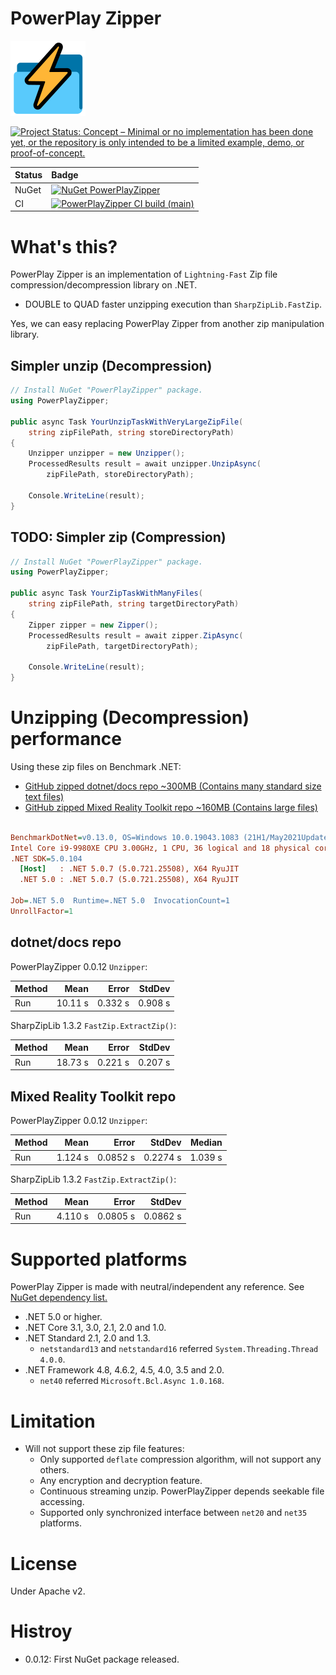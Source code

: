 # PowerPlay Zipper

![PowerPlay Zipper](Images/PowerPlayZipper.120.png)

[![Project Status: Concept – Minimal or no implementation has been done yet, or the repository is only intended to be a limited example, demo, or proof-of-concept.](https://www.repostatus.org/badges/latest/concept.svg)](https://www.repostatus.org/#concept)

|Status|Badge|
|:---|:---|
|NuGet|[![NuGet PowerPlayZipper](https://img.shields.io/nuget/v/PowerPlayZipper.svg?style=flat)](https://www.nuget.org/packages/PowerPlayZipper)|
|CI|[![PowerPlayZipper CI build (main)](https://github.com/kekyo/PowerPlayZipper/workflows/.NET/badge.svg?branch=main)](https://github.com/kekyo/PowerPlayZipper/actions)|

# What's this?

PowerPlay Zipper is an implementation of `Lightning-Fast` Zip file compression/decompression library on .NET.

* DOUBLE to QUAD faster unzipping execution than `SharpZipLib.FastZip`.

Yes, we can easy replacing PowerPlay Zipper from another zip manipulation library.

## Simpler unzip (Decompression)

```csharp
// Install NuGet "PowerPlayZipper" package.
using PowerPlayZipper;

public async Task YourUnzipTaskWithVeryLargeZipFile(
    string zipFilePath, string storeDirectoryPath)
{
    Unzipper unzipper = new Unzipper();
    ProcessedResults result = await unzipper.UnzipAsync(
        zipFilePath, storeDirectoryPath);

    Console.WriteLine(result);
}
```

## TODO: Simpler zip (Compression)

```csharp
// Install NuGet "PowerPlayZipper" package.
using PowerPlayZipper;

public async Task YourZipTaskWithManyFiles(
    string zipFilePath, string targetDirectoryPath)
{
    Zipper zipper = new Zipper();
    ProcessedResults result = await zipper.ZipAsync(
        zipFilePath, targetDirectoryPath);

    Console.WriteLine(result);
}
```

# Unzipping (Decompression) performance

Using these zip files on Benchmark .NET:

* [GitHub zipped dotnet/docs repo ~300MB (Contains many standard size text files)](https://github.com/dotnet/docs/archive/7814398e1e1b5bd7262f1932b743e9a30caef2c5.zip)
* [GitHub zipped Mixed Reality Toolkit repo ~160MB (Contains large files)](https://github.com/microsoft/MixedRealityToolkit/archive/b63b40b9a4bd4e350f35986d450dd5393c6e58a0.zip)

``` ini

BenchmarkDotNet=v0.13.0, OS=Windows 10.0.19043.1083 (21H1/May2021Update)
Intel Core i9-9980XE CPU 3.00GHz, 1 CPU, 36 logical and 18 physical cores
.NET SDK=5.0.104
  [Host]   : .NET 5.0.7 (5.0.721.25508), X64 RyuJIT
  .NET 5.0 : .NET 5.0.7 (5.0.721.25508), X64 RyuJIT

Job=.NET 5.0  Runtime=.NET 5.0  InvocationCount=1  
UnrollFactor=1  

```

## dotnet/docs repo

PowerPlayZipper 0.0.12 `Unzipper`:

| Method |    Mean |   Error |  StdDev |
|------- |--------:|--------:|--------:|
|    Run | 10.11 s | 0.332 s | 0.908 s |

SharpZipLib 1.3.2 `FastZip.ExtractZip()`:

| Method |    Mean |   Error |  StdDev |
|------- |--------:|--------:|--------:|
|    Run | 18.73 s | 0.221 s | 0.207 s |

## Mixed Reality Toolkit repo

PowerPlayZipper 0.0.12 `Unzipper`:

| Method |    Mean |    Error |   StdDev |  Median |
|------- |--------:|---------:|---------:|--------:|
|    Run | 1.124 s | 0.0852 s | 0.2274 s | 1.039 s |

SharpZipLib 1.3.2 `FastZip.ExtractZip()`:

| Method |    Mean |    Error |   StdDev |
|------- |--------:|---------:|---------:|
|    Run | 4.110 s | 0.0805 s | 0.0862 s |

# Supported platforms

PowerPlay Zipper is made with neutral/independent any reference. See [NuGet dependency list.](https://www.nuget.org/packages/PowerPlayZipper)

* .NET 5.0 or higher.
* .NET Core 3.1, 3.0, 2.1, 2.0 and 1.0.
* .NET Standard 2.1, 2.0 and 1.3.
  * `netstandard13` and `netstandard16` referred `System.Threading.Thread 4.0.0`.
* .NET Framework 4.8, 4.6.2, 4.5, 4.0, 3.5 and 2.0.
  * `net40` referred `Microsoft.Bcl.Async 1.0.168`.

# Limitation

* Will not support these zip file features:
  * Only supported `deflate` compression algorithm, will not support any others.
  * Any encryption and decryption feature.
  * Continuous streaming unzip. PowerPlayZipper depends seekable file accessing.
  * Supported only synchronized interface between `net20` and `net35` platforms.

# License

Under Apache v2.

# Histroy

* 0.0.12: First NuGet package released.
